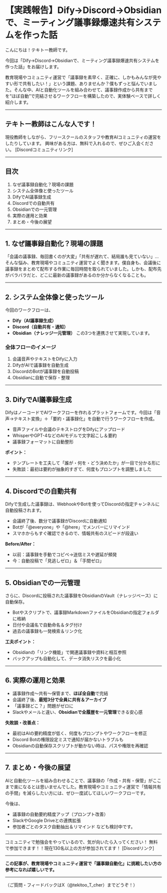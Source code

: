 # 【実践報告】Dify→Discord→Obsidianで、ミーティング議事録爆速共有システムを作った話

こんにちは！テキトー教師です。

今回は「Dify→Discord→Obsidianで、ミーティング議事録爆速共有システムを作った話」をお届けします。

教育現場やコミュニティ運営で「議事録を素早く、正確に、しかもみんなが見やすい形で共有したい！」という課題、ありませんか？僕もずっと悩んでいました。そんな中、AIと自動化ツールを組み合わせて、議事録作成から共有までを“ほぼ自動”で完結させるワークフローを構築したので、実体験ベースで詳しく紹介します。

---

## テキトー教師はこんな人です！
現役教師をしながら、フリースクールのスタッフや教育AIコミュニティの運営をしたりしています。
興味がある方は、無料で入れるので、ぜひご入会ください。
[Discordコミュニティリンク]

---

## 目次
1. なぜ議事録自動化？現場の課題
2. システム全体像と使ったツール
3. DifyでAI議事録生成
4. Discordでの自動共有
5. Obsidianでの一元管理
6. 実際の運用と効果
7. まとめ・今後の展望

---

## 1. なぜ議事録自動化？現場の課題

「会議の議事録、毎回書くのが大変」「共有が遅れて、結局誰も見ていない」…そんな悩み、教育現場やコミュニティ運営でよく聞きます。僕自身も、会議後に議事録をまとめて配布する作業に毎回時間を取られていました。しかも、配布先がバラバラだと、どこに最新の議事録があるのか分からなくなることも。

---

## 2. システム全体像と使ったツール

今回のワークフローは、
- **Dify（AI議事録生成）**
- **Discord（自動共有・通知）**
- **Obsidian（ナレッジ一元管理）**
この3つを連携させて実現しています。

### 全体フローのイメージ
1. 会議音声やテキストをDifyに入力
2. DifyがAIで議事録を自動生成
3. DiscordのBotが議事録を自動投稿
4. Obsidianに自動で保存・整理

---

## 3. DifyでAI議事録生成

DifyはノーコードでAIワークフローを作れるプラットフォームです。今回は「音声→テキスト変換」＋「要約・議事録化」を自動で行うワークフローを作成。

- 音声ファイルや会議のテキストログをDifyにアップロード
- WhisperやGPT-4などのAIモデルで文字起こし＆要約
- 議事録フォーマットに自動整形

**ポイント：**
- テンプレートを工夫して「誰が・何を・どう決めたか」が一目で分かる形に
- 失敗談：最初は要約が抽象的すぎて、何度もプロンプトを調整しました

---

## 4. Discordでの自動共有

Difyで生成した議事録は、WebhookやBotを使ってDiscordの指定チャンネルに自動投稿されます。

- 会議終了後、数分で議事録がDiscordに自動通知
- Botが「@everyone」や「@here」でメンバーにリマインド
- スマホからもすぐ確認できるので、情報共有のスピードが段違い

**Before/After：**
- 以前：議事録を手動でコピペ→送信ミスや遅延が頻発
- 今：自動投稿で「見逃しゼロ」＆「手間ゼロ」

---

## 5. Obsidianでの一元管理

さらに、Discordに投稿された議事録をObsidianのVault（ナレッジベース）に自動保存。

- Botやスクリプトで、議事録MarkdownファイルをObsidianの指定フォルダに格納
- 日付や会議名で自動命名＆タグ付け
- 過去の議事録も一発検索＆リンク化

**工夫ポイント：**
- Obsidianの「リンク機能」で関連議事録や資料と相互参照
- バックアップも自動化して、データ消失リスクを最小化

---

## 6. 実際の運用と効果

- 議事録作成〜共有〜保管まで、**ほぼ全自動**で完結
- 会議終了後、**最短3分で全員に共有＆アーカイブ**
- 「議事録どこ？」問題がゼロに
- Slackやメールと違い、**Obsidianで全履歴を一元管理**できる安心感

**失敗談・改善点：**
- 最初はAIの要約精度が低く、何度もプロンプトやワークフローを修正
- Discord Botの権限設定ミスで通知が届かないトラブルも
- Obsidianの自動保存スクリプトが動かない時は、パスや権限を再確認

---

## 7. まとめ・今後の展望

AIと自動化ツールを組み合わせることで、議事録の「作成・共有・保管」がここまで楽になるとは思いませんでした。教育現場やコミュニティ運営で「情報共有の手間」を減らしたい方には、ぜひ一度試してほしいワークフローです。

今後は、
- 議事録の自動要約精度アップ（プロンプト改善）
- SlackやGoogle Driveとの連携拡張
- 参加者ごとのタスク自動抽出＆リマインド
なども検討中です。

---

コミュニティで勉強会をやっているので、気が向いたら入ってください！
無料で参加できます！！現在130名以上の方が参加されてます！
[Discordリンク]

---

**この記事が、教育現場やコミュニティ運営で「議事録自動化」に挑戦したい方の参考になれば嬉しいです。**

---

（ご質問・フィードバックはX（@tekitoo_T_cher）までどうぞ！）
